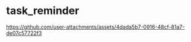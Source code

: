 # task_reminder




https://github.com/user-attachments/assets/4dada5b7-0916-48cf-81a7-de07c57722f3

